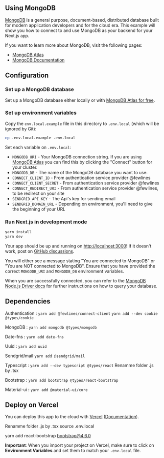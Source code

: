 ## Using MongoDB

[MongoDB](https://www.mongodb.com/) is a general purpose, document-based, distributed database built for modern application developers and for the cloud era. This example will show you how to connect to and use MongoDB as your backend for your Next.js app.

If you want to learn more about MongoDB, visit the following pages:

- [MongoDB Atlas](https://mongodb.com/atlas)
- [MongoDB Documentation](https://docs.mongodb.com/)

## Configuration

### Set up a MongoDB database

Set up a MongoDB database either locally or with [MongoDB Atlas for free](https://mongodb.com/atlas).

### Set up environment variables

Copy the `env.local.example` file in this directory to `.env.local` (which will be ignored by Git):

```bash
cp .env.local.example .env.local
```

Set each variable on `.env.local`:

- `MONGODB_URI` - Your MongoDB connection string. If you are using [MongoDB Atlas](https://mongodb.com/atlas) you can find this by clicking the "Connect" button for your cluster.
- `MONGODB_DB` - The name of the MongoDB database you want to use.
- `CONNECT_CLIENT_ID` - From authentication service provider @fewlines
- `CONNECT_CLIENT_SECRET` - From authentication service provider @fewlines
- `CONNECT_REDIRECT_URI` - From authentication service provider @fewlines, to be redirect on your site
- `SENDGRID_API_KEY` - The Api's key for sending email
- `SENDGRID_DOMAIN_URL` - Depending on environment, you'll need to give the beginning of your URL

### Run Next.js in development mode

```bash
yarn install
yarn dev
```

Your app should be up and running on [http://localhost:3000](http://localhost:3000)! If it doesn't work, post on [GitHub discussions](https://github.com/vercel/next.js/discussions).

You will either see a message stating "You are connected to MongoDB" or "You are NOT connected to MongoDB". Ensure that you have provided the correct `MONGODB_URI` and `MONGODB_DB` environment variables.

When you are successfully connected, you can refer to the [MongoDB Node.js Driver docs](https://mongodb.github.io/node-mongodb-native/3.4/tutorials/collections/) for further instructions on how to query your database.

## Dependencies

Authentication :
`yarn add @fewlines/connect-client`
`yarn add --dev cookie @types/cookie`

MongoDB :
`yarn add mongodb @types/mongodb`

Date-fns :
`yarn add date-fns`

Uuid :
`yarn add uuid`

Sendgrid/mail
`yarn add @sendgrid/mail`

Typescript :
`yarn add --dev typescript @types/react`
Renamme folder .js by .tsx

Bootstrap :
`yarn add bootstrap @types/react-bootstrap`

Material-ui :
`yarn add @material-ui/core`

## Deploy on Vercel

You can deploy this app to the cloud with [Vercel](https://vercel.com?utm_source=github&utm_medium=readme&utm_campaign=next-example) ([Documentation](https://nextjs.org/docs/deployment)).

Renamme folder .js by .tsx
source .env.local

yarn add react-bootstrap bootstrap@4.6.0

**Important**: When you import your project on Vercel, make sure to click on **Environment Variables** and set them to match your `.env.local` file.
